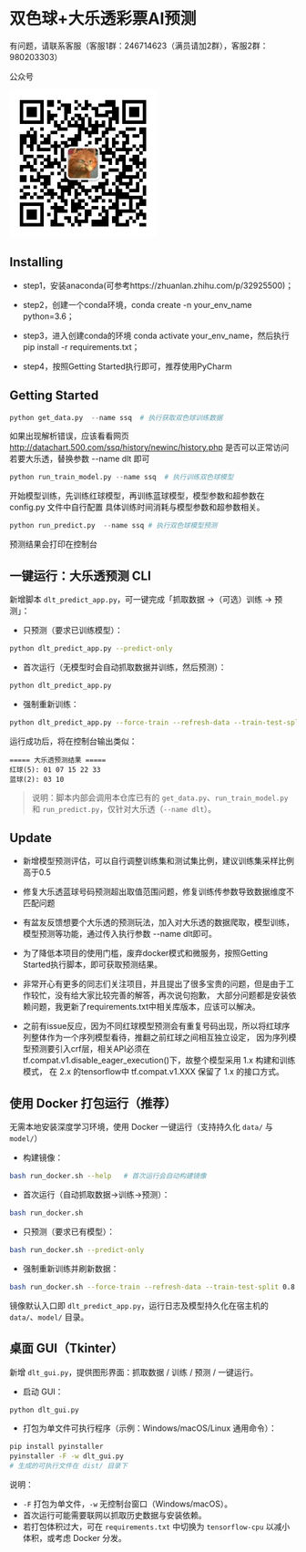 # 双色球+大乐透彩票AI预测

有问题，请联系客服（客服1群：246714623（满员请加2群），客服2群：980203303）

公众号

![avatar](img/gzh.png)


## Installing
        
* step1，安装anaconda(可参考https://zhuanlan.zhihu.com/p/32925500)；

* step2，创建一个conda环境，conda create -n your_env_name python=3.6；
       
* step3，进入创建conda的环境 conda activate your_env_name，然后执行pip install -r requirements.txt；
       
* step4，按照Getting Started执行即可，推荐使用PyCharm

## Getting Started

```python
python get_data.py  --name ssq  # 执行获取双色球训练数据
```
如果出现解析错误，应该看看网页 http://datachart.500.com/ssq/history/newinc/history.php 是否可以正常访问
若要大乐透，替换参数 --name dlt 即可

```python
python run_train_model.py --name ssq  # 执行训练双色球模型
``` 
开始模型训练，先训练红球模型，再训练蓝球模型，模型参数和超参数在 config.py 文件中自行配置
具体训练时间消耗与模型参数和超参数相关。

```python
python run_predict.py  --name ssq # 执行双色球模型预测
```
预测结果会打印在控制台

## 一键运行：大乐透预测 CLI

新增脚本 `dlt_predict_app.py`，可一键完成「抓取数据 →（可选）训练 → 预测」：

- 只预测（要求已训练模型）：
```bash
python dlt_predict_app.py --predict-only
```

- 首次运行（无模型时会自动抓取数据并训练，然后预测）：
```bash
python dlt_predict_app.py
```

- 强制重新训练：
```bash
python dlt_predict_app.py --force-train --refresh-data --train-test-split 0.8
```

运行成功后，将在控制台输出类似：
```
===== 大乐透预测结果 =====
红球(5): 01 07 15 22 33
蓝球(2): 03 10
```

> 说明：脚本内部会调用本仓库已有的 `get_data.py`、`run_train_model.py` 和 `run_predict.py`，仅针对大乐透（`--name dlt`）。

## Update

* 新增模型预测评估，可以自行调整训练集和测试集比例，建议训练集采样比例高于0.5

* 修复大乐透蓝球号码预测超出取值范围问题，修复训练传参数导致数据维度不匹配问题

* 有盆友反馈想要个大乐透的预测玩法，加入对大乐透的数据爬取，模型训练，模型预测等功能，通过传入执行参数 --name dlt即可。

* 为了降低本项目的使用门槛，废弃docker模式和微服务，按照Getting Started执行脚本，即可获取预测结果。

* 非常开心有更多的同志们关注项目，并且提出了很多宝贵的问题，但是由于工作较忙，没有给大家比较完善的解答，再次说句抱歉，
大部分问题都是安装依赖问题，我更新了requirements.txt中相关库版本，应该可以解决。

* 之前有issue反应，因为不同红球模型预测会有重复号码出现，所以将红球序列整体作为一个序列模型看待，推翻之前红球之间相互独立设定，
因为序列模型预测要引入crf层，相关API必须在 tf.compat.v1.disable_eager_execution()下，故整个模型采用 1.x 构建和训练模式，
在 2.x 的tensorflow中 tf.compat.v1.XXX 保留了 1.x 的接口方式。

## 使用 Docker 打包运行（推荐）

无需本地安装深度学习环境，使用 Docker 一键运行（支持持久化 `data/` 与 `model/`）

- 构建镜像：
```bash
bash run_docker.sh --help   # 首次运行会自动构建镜像
```

- 首次运行（自动抓取数据→训练→预测）：
```bash
bash run_docker.sh
```

- 只预测（要求已有模型）：
```bash
bash run_docker.sh --predict-only
```

- 强制重新训练并刷新数据：
```bash
bash run_docker.sh --force-train --refresh-data --train-test-split 0.8
```

镜像默认入口即 `dlt_predict_app.py`，运行日志及模型持久化在宿主机的 `data/`、`model/` 目录。

## 桌面 GUI（Tkinter）

新增 `dlt_gui.py`，提供图形界面：抓取数据 / 训练 / 预测 / 一键运行。

- 启动 GUI：
```bash
python dlt_gui.py
```

- 打包为单文件可执行程序（示例：Windows/macOS/Linux 通用命令）：
```bash
pip install pyinstaller
pyinstaller -F -w dlt_gui.py 
# 生成的可执行文件在 dist/ 目录下
```

说明：
- `-F` 打包为单文件，`-w` 无控制台窗口（Windows/macOS）。
- 首次运行可能需要联网以抓取历史数据与安装依赖。
- 若打包体积过大，可在 `requirements.txt` 中切换为 `tensorflow-cpu` 以减小体积，或考虑 Docker 分发。
